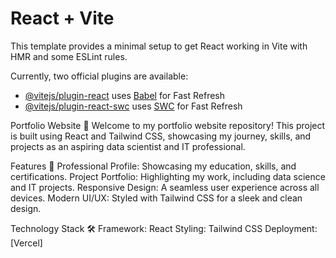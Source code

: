 # React + Vite

This template provides a minimal setup to get React working in Vite with HMR and some ESLint rules.

Currently, two official plugins are available:

- [@vitejs/plugin-react](https://github.com/vitejs/vite-plugin-react/blob/main/packages/plugin-react/README.md) uses [Babel](https://babeljs.io/) for Fast Refresh
- [@vitejs/plugin-react-swc](https://github.com/vitejs/vite-plugin-react-swc) uses [SWC](https://swc.rs/) for Fast Refresh


Portfolio Website 🌟
Welcome to my portfolio website repository! This project is built using React and Tailwind CSS, showcasing my journey, skills, and projects as an aspiring data scientist and IT professional.

Features 🚀
Professional Profile: Showcasing my education, skills, and certifications.
Project Portfolio: Highlighting my work, including data science and IT projects.
Responsive Design: A seamless user experience across all devices.
Modern UI/UX: Styled with Tailwind CSS for a sleek and clean design.

Technology Stack 🛠️
Framework: React
Styling: Tailwind CSS
Deployment: [Vercel]
